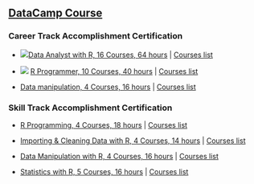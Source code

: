 
## [DataCamp Course](https://www.datacamp.com)

### Career Track Accomplishment Certification

- ![](https://assets.datacamp.com/production/tracks/11/badges/original/R-career-track-data-scientist_2x-final.png)[Data Analyst with R, 16 Courses, 64 hours](https://www.datacamp.com/statement-of-accomplishment/track/044582338c56462c078d8c67fcabb50a8875c9df) | [Courses list](https://www.datacamp.com/tracks/data-analyst-with-r)

- ![](https://assets.datacamp.com/production/tracks/6/badges/thumb/R_Programming_10x.png) [R Programmer, 10 Courses, 40 hours](https://www.datacamp.com/statement-of-accomplishment/track/e86fdd216d6c9b57acfb599200650f97b3075c96) | [Courses list](https://www.datacamp.com/tracks/r-programmer)

- [Data manipulation, 4 Courses, 16 hours](https://www.datacamp.com/statement-of-accomplishment/track/5bc88e75196a90b0da7c4efef659496edfe606c1) | [Courses list](https://www.datacamp.com/tracks/data-manipulation-with-r)

### Skill Track Accomplishment Certification

- [R Programming, 4 Courses, 18 hours](https://www.datacamp.com/statement-of-accomplishment/track/90992df8dbb04fd743816bbdea39c3ce9c2978de) | [Courses list](https://www.datacamp.com/tracks/r-programming)

- [Importing & Cleaning Data with R, 4 Courses, 14 hours](https://www.datacamp.com/statement-of-accomplishment/track/a0b5104228935216ce627511a3442a5db626963a) | [Courses list](https://www.datacamp.com/tracks/importing-cleaning-data-with-r)

- [Data Manipulation with R, 4 Courses, 16 hours](https://www.datacamp.com/statement-of-accomplishment/track/5bc88e75196a90b0da7c4efef659496edfe606c1) | [Courses list](https://www.datacamp.com/tracks/data-manipulation-with-r)

- [Statistics with R, 5 Courses, 16 hours](https://www.datacamp.com/statement-of-accomplishment/track/c9704db33526b96a07f2093d3a73e84eb65e9a5f) | [Courses list](https://www.datacamp.com/tracks/statistics-with-r)
